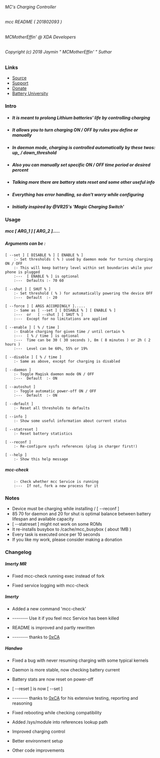 ###### MC's Charging Controller
###### mcc README ( 201802093 )
###### MCMotherEffin' @ XDA Developers


###### Copyright (c) 2018 Jaymin " MCMotherEffin' " Suthar


### Links

* [Source](https://github.com/Magisk-Modules-Repo/MC-s-Charging-Controller)
* [Support](https://forum.xda-developers.com/apps/magisk/mcs-charging-controller-t3739371)
* [Donate](https://paypal.me/JayminSuthar)
* [Battery University](http://batteryuniversity.com/learn/article/how_to_prolong_lithium_based_batteries)


### Intro

* ##### It is meant to prolong Lithium batteries' life by controlling charging

* ##### It allows you to turn charging ON / OFF by rules you define or manually

* ##### In daemon mode, charging is controlled automatically by these twos: up_ / down_threshold

* ##### Also you can manually set specific ON / OFF time period or desired percent

* ##### Talking more there are battery stats reset and some other useful info

* ##### Everything has error handling, so don't worry while configuring

* ##### Initially inspired by @VR25's 'Magic Charging Switch'


### Usage


##### mcc [ ARG_1 ] [ ARG_2 ].....

##### Arguments can be :

    [ --set ] [ DISABLE % ] [ ENABLE % ]
        :- Set thresholds ( % ) used by daemon mode for turning charging ON / OFF
        :- This will keep battery level within set boundaries while your phone is plugged
        :---  [ ENABLE % ] is optional
        :---  Defaults :- 70 60

    [ --shut ] [ SHUT % ]
        :- Set threshold ( % ) for automatically powering the device OFF
        :---  Default  :- 20

    [ --force ] [ ARGS ACCORDINGLY ].....
        :- Same as [ --set ] [ DISABLE % ] [ ENABLE % ]
        :---  or   [ --shut ] [ SHUT % ]
        :---  Except for no limitations are applied

    [ --enable ] [ % / time ]
        :- Enable charging for given time / until certain % 
        :---  [ % / time ] is optional
        :---  Time can be 30 ( 30 seconds ), 8m ( 8 minutes ) or 2h ( 2 hours )
        :---  Level can be 60%, 55% or 19%

    [ --disable ] [ % / time ]
        :- Same as above, except for charging is disabled

    [ --daemon ]
        :- Toggle Magisk daemon mode ON / OFF
        :---  Default  :- ON

    [ --autoshut ]
        :- Toggle automatic power-off ON / OFF
        :---  Default  :- ON

    [ --default ]
        :- Reset all thresholds to defaults

    [ --info ]
        :- Show some useful information about current status

    [ --statreset ]
        :- Reset battery statistics

    [ --reconf ]
        :- Re-configure sysfs references (plug in charger first!)

    [ --help ]
        :- Show this help message


##### mcc-check

        :- Check whether mcc Service is running
        :---  If not, fork a new process for it


### Notes

* Device must be charging while installing / [ --reconf ]
* 85 70 for daemon and 20 for shut is optimal balance between battery lifespan and available capacity
* [ --statreset ] might not work on some ROMs
* It re-installs busybox to /cache/mcc_busybox ( about 1MB )
* Every task is executed once per 10 seconds
* If you like my work, please consider making a donation


### Changelog

##### Imerty MR

* Fixed mcc-check running exec instead of fork

* Fixed service logging with mcc-check

##### Imerty

* Added a new command 'mcc-check'
*  --------    Use it if you feel mcc Service has been killed

* README is improved and partly rewritten
*  --------    thanks to [0xCA](https://t.me/Hi10pH264)

##### Handwo

* Fixed a bug with never resuming charging with some typical kernels
* Daemon is more stable, now checking battery current
* Battery stats are now reset on power-off
* [ --reset ] is now [ --set ]
*  --------    thanks to [0xCA](https://t.me/Hi10pH264) for his extensive testing, reporting and reasoning

* Fixed rebooting while checking compatibility

* Added /sys/module into references lookup path

* Improved charging control

* Better environment setup

* Other code improvements
